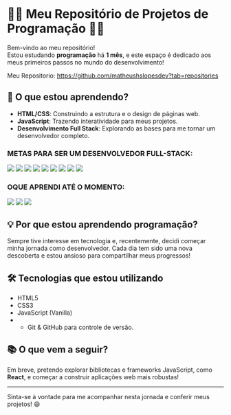 # 👨‍💻 Meu Repositório de Projetos de Programação 👩‍💻

Bem-vindo ao meu repositório!  
Estou estudando **programação** há **1 mês**, e este espaço é dedicado aos meus primeiros passos no mundo do desenvolvimento!

Meu Repositorio: https://github.com/matheushslopesdev?tab=repositories

## 🚀 O que estou aprendendo?

- **HTML/CSS**: Construindo a estrutura e o design de páginas web.
- **JavaScript**: Trazendo interatividade para meus projetos.
- **Desenvolvimento Full Stack**: Explorando as bases para me tornar um desenvolvedor completo.

### METAS PARA SER UM DESENVOLVEDOR FULL-STACK:

<img src = "https://img.shields.io/badge/Node.js-43853D?style=for-the-badge&logo=node.js&logoColor=white"> <img src = "https://img.shields.io/badge/JavaScript-323330?style=for-the-badge&logo=javascript&logoColor=F7DF1E"> <img src = "https://img.shields.io/badge/TypeScript-007ACC?style=for-the-badge&logo=typescript&logoColor=white"> <img src = "https://img.shields.io/badge/React-20232A?style=for-the-badge&logo=react&logoColor=61DAFB"> <img src = "https://img.shields.io/badge/Angular-DD0031?style=for-the-badge&logo=angular&logoColor=white"> <img src = "https://img.shields.io/badge/Vue.js-35495E?style=for-the-badge&logo=vue.js&logoColor=4FC08D"> <img src = "https://img.shields.io/badge/CSS-239120?&style=for-the-badge&logo=css3&logoColor=white"> <img src = "https://img.shields.io/badge/HTML-239120?style=for-the-badge&logo=html5&logoColor=white"> <img src = "https://img.shields.io/badge/MongoDB-4EA94B?style=for-the-badge&logo=mongodb&logoColor=white">

### OQUE APRENDI ATÉ O MOMENTO:
<img src = "https://img.shields.io/badge/JavaScript-323330?style=for-the-badge&logo=javascript&logoColor=F7DF1E"> <img src = "https://img.shields.io/badge/CSS-239120?&style=for-the-badge&logo=css3&logoColor=white"> <img src = "https://img.shields.io/badge/HTML-239120?style=for-the-badge&logo=html5&logoColor=white">

  
## 💡 Por que estou aprendendo programação?

Sempre tive interesse em tecnologia e, recentemente, decidi começar minha jornada como desenvolvedor. Cada dia tem sido uma nova descoberta e estou ansioso para compartilhar meus progressos!

## 🛠️ Tecnologias que estou utilizando

- HTML5
- CSS3
- JavaScript (Vanilla)
- - Git & GitHub para controle de versão.
  



## 📚 O que vem a seguir?

Em breve, pretendo explorar bibliotecas e frameworks JavaScript, como **React**, e começar a construir aplicações web mais robustas!

---

Sinta-se à vontade para me acompanhar nesta jornada e conferir meus projetos! 😄
